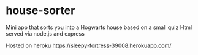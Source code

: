# house-sorter

Mini app that sorts you into a Hogwarts house based on a small quiz
Html served via node.js and express

Hosted on heroku https://sleepy-fortress-39008.herokuapp.com/